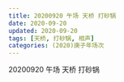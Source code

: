 ```yaml
---
title: 20200920 午场 天桥 打砂锅
date: 2020-09-20
updated: 2020-09-20
tags: [天桥, 打砂锅, 相声]
categories: (2020)庚子年场次
---
```

20200920 午场 天桥 打砂锅

